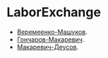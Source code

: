 # LaborExchange
- [Веремеенко-Машуков](https://github.com/evgenyv13/LaborExchange/blob/master/documentation/pair-programming1.md).
- [Гончаров-Макаревич](https://github.com/evgenyv13/LaborExchange/blob/master/documentation/pair-programming2.md).
- [Макаревич-Деусов](https://github.com/evgenyv13/LaborExchange/blob/master/documentation/pair-programming3.md).

